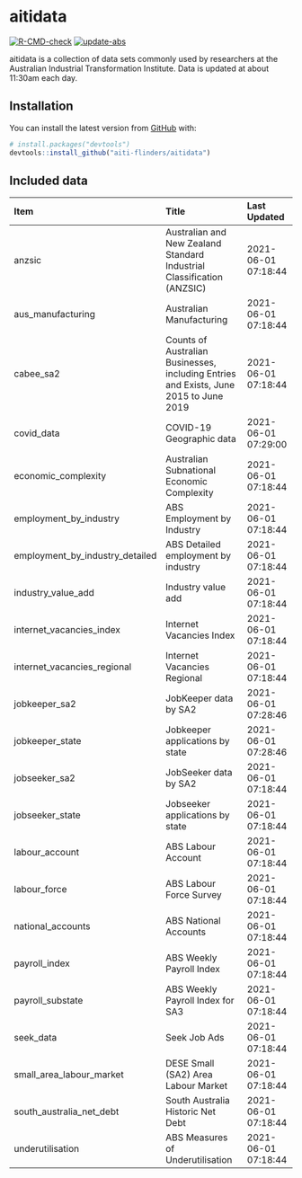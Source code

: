 
<!-- README.md is generated from README.Rmd. Please edit that file -->

# aitidata

<!-- badges: start -->

[![R-CMD-check](https://github.com/aiti-flinders/aitidata/actions/workflows/R-CMD-check.yaml/badge.svg)](https://github.com/aiti-flinders/aitidata/actions/workflows/R-CMD-check.yaml)
[![update-abs](https://github.com/aiti-flinders/aitidata/workflows/update-abs/badge.svg)](https://github.com/aiti-flinders/aitidata/actions)
<!-- badges: end -->

aitidata is a collection of data sets commonly used by researchers at
the Australian Industrial Transformation Institute. Data is updated at
about 11:30am each day.

## Installation

You can install the latest version from [GitHub](https://github.com/)
with:

``` r
# install.packages("devtools")
devtools::install_github("aiti-flinders/aitidata")
```

## Included data

| Item                               | Title                                                                                 | Last Updated        |
| :--------------------------------- | :------------------------------------------------------------------------------------ | :------------------ |
| anzsic                             | Australian and New Zealand Standard Industrial Classification (ANZSIC)                | 2021-06-01 07:18:44 |
| aus\_manufacturing                 | Australian Manufacturing                                                              | 2021-06-01 07:18:44 |
| cabee\_sa2                         | Counts of Australian Businesses, including Entries and Exists, June 2015 to June 2019 | 2021-06-01 07:18:44 |
| covid\_data                        | COVID-19 Geographic data                                                              | 2021-06-01 07:29:00 |
| economic\_complexity               | Australian Subnational Economic Complexity                                            | 2021-06-01 07:18:44 |
| employment\_by\_industry           | ABS Employment by Industry                                                            | 2021-06-01 07:18:44 |
| employment\_by\_industry\_detailed | ABS Detailed employment by industry                                                   | 2021-06-01 07:18:44 |
| industry\_value\_add               | Industry value add                                                                    | 2021-06-01 07:18:44 |
| internet\_vacancies\_index         | Internet Vacancies Index                                                              | 2021-06-01 07:18:44 |
| internet\_vacancies\_regional      | Internet Vacancies Regional                                                           | 2021-06-01 07:18:44 |
| jobkeeper\_sa2                     | JobKeeper data by SA2                                                                 | 2021-06-01 07:28:46 |
| jobkeeper\_state                   | Jobkeeper applications by state                                                       | 2021-06-01 07:28:46 |
| jobseeker\_sa2                     | JobSeeker data by SA2                                                                 | 2021-06-01 07:18:44 |
| jobseeker\_state                   | Jobseeker applications by state                                                       | 2021-06-01 07:18:44 |
| labour\_account                    | ABS Labour Account                                                                    | 2021-06-01 07:18:44 |
| labour\_force                      | ABS Labour Force Survey                                                               | 2021-06-01 07:18:44 |
| national\_accounts                 | ABS National Accounts                                                                 | 2021-06-01 07:18:44 |
| payroll\_index                     | ABS Weekly Payroll Index                                                              | 2021-06-01 07:18:44 |
| payroll\_substate                  | ABS Weekly Payroll Index for SA3                                                      | 2021-06-01 07:18:44 |
| seek\_data                         | Seek Job Ads                                                                          | 2021-06-01 07:18:44 |
| small\_area\_labour\_market        | DESE Small (SA2) Area Labour Market                                                   | 2021-06-01 07:18:44 |
| south\_australia\_net\_debt        | South Australia Historic Net Debt                                                     | 2021-06-01 07:18:44 |
| underutilisation                   | ABS Measures of Underutilisation                                                      | 2021-06-01 07:18:44 |

